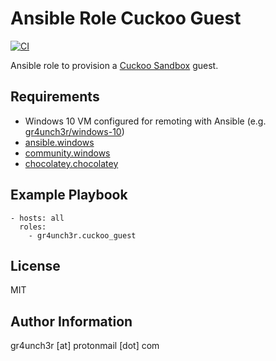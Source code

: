 # Ansible Role Cuckoo Guest

[![CI](https://github.com/gr4unch3r/ansible-role-cuckoo-guest/actions/workflows/ci.yml/badge.svg)](https://github.com/gr4unch3r/ansible-role-cuckoo-guest/actions/workflows/ci.yml)

Ansible role to provision a [Cuckoo Sandbox](https://cuckoosandbox.org/) guest.

## Requirements

- Windows 10 VM configured for remoting with Ansible (e.g. [gr4unch3r/windows-10](https://app.vagrantup.com/gr4unch3r/boxes/windows-10))
- [ansible.windows](https://galaxy.ansible.com/ansible/windows)
- [community.windows](https://galaxy.ansible.com/community/windows)
- [chocolatey.chocolatey](https://galaxy.ansible.com/chocolatey/chocolatey)

## Example Playbook

```
- hosts: all
  roles:
    - gr4unch3r.cuckoo_guest
```

## License

MIT

## Author Information

gr4unch3r [at] protonmail [dot] com
